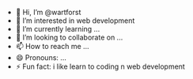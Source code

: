 - 👋 Hi, I’m @wartforst
- 👀 I’m interested in web development
- 🌱 I’m currently learning ...
- 💞️ I’m looking to collaborate on ...
- 📫 How to reach me ...
- 😄 Pronouns: ...
- ⚡ Fun fact: i like learn to coding n web development

<!---
wartforst/wartforst is a ✨ special ✨ repository because its `README.md` (this file) appears on your GitHub profile.
You can click the Preview link to take a look at your changes.
--->
